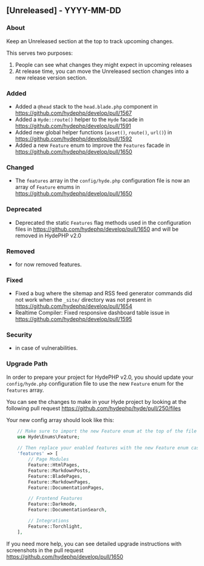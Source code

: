 ## [Unreleased] - YYYY-MM-DD

### About

Keep an Unreleased section at the top to track upcoming changes.

This serves two purposes:

1. People can see what changes they might expect in upcoming releases
2. At release time, you can move the Unreleased section changes into a new release version section.

### Added
- Added a `@head` stack to the `head.blade.php` component in https://github.com/hydephp/develop/pull/1567
- Added a `Hyde::route()` helper to the `Hyde` facade in https://github.com/hydephp/develop/pull/1591
- Added new global helper functions (`asset()`, `route()`, `url()`) in https://github.com/hydephp/develop/pull/1592
- Added a new `Feature` enum to improve the `Features` facade in https://github.com/hydephp/develop/pull/1650

### Changed
- The `features` array in the `config/hyde.php` configuration file is now an array of `Feature` enums in https://github.com/hydephp/develop/pull/1650

### Deprecated
- Deprecated the static `Features` flag methods used in the configuration files in https://github.com/hydephp/develop/pull/1650 and will be removed in HydePHP v2.0

### Removed
- for now removed features.

### Fixed
- Fixed a bug where the sitemap and RSS feed generator commands did not work when the `_site/` directory was not present in https://github.com/hydephp/develop/pull/1654
- Realtime Compiler: Fixed responsive dashboard table issue in https://github.com/hydephp/develop/pull/1595

### Security
- in case of vulnerabilities.

### Upgrade Path

In order to prepare your project for HydePHP v2.0, you should update your `config/hyde.php` configuration file to use the new `Feature` enum for the `features` array.

You can see the changes to make in your Hyde project by looking at the following pull request https://github.com/hydephp/hyde/pull/250/files

Your new config array should look like this:

```php
    // Make sure to import the new Feature enum at the top of the file 
    use Hyde\Enums\Feature;
    
    // Then replace your enabled features with the new Feature enum cases
    'features' => [
        // Page Modules
        Feature::HtmlPages,
        Feature::MarkdownPosts,
        Feature::BladePages,
        Feature::MarkdownPages,
        Feature::DocumentationPages,

        // Frontend Features
        Feature::Darkmode,
        Feature::DocumentationSearch,

        // Integrations
        Feature::Torchlight,
    ],
```

If you need more help, you can see detailed upgrade instructions with screenshots in the pull request https://github.com/hydephp/develop/pull/1650
